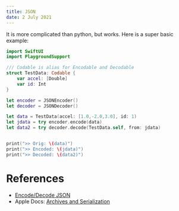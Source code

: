 ```yaml
---
title: JSON
date: 2 July 2021
---
```


It is more complicated than python, but works. Here is a super basic example:

```swift
import SwiftUI
import PlaygroundSupport

/// Codable is alias for Encodable and Decodable
struct TestData: Codable {
    var accel: [Double]
    var id: Int
}

let encoder = JSONEncoder()
let decoder = JSONDecoder()

let data = TestData(accel: [1.0,-2.0,3.0], id: 1)
let jdata = try encoder.encode(data)
let data2 = try decoder.decode(TestData.self, from: jdata)


print(">> Orig: \(data)")
print(">> Encoded: \(jdata)")
print(">> Decoded: \(data2)")
```

# References

- [Encode/Decode JSON](https://www.raywenderlich.com/3418439-encoding-and-decoding-in-swift)
- Apple Docs: [Archives and Serialization](https://developer.apple.com/documentation/foundation/archives_and_serialization)
